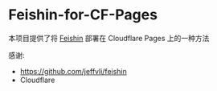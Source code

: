 # Feishin-for-CF-Pages

本项目提供了将 [Feishin](https://github.com/jeffvli/feishin) 部署在 Cloudflare Pages 上的一种方法

感谢:
- https://github.com/jeffvli/feishin
- Cloudflare
